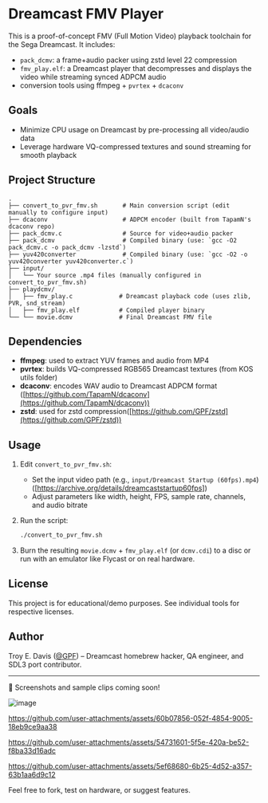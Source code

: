 # Dreamcast FMV Player

This is a proof-of-concept FMV (Full Motion Video) playback toolchain for the Sega Dreamcast.
It includes:

* `pack_dcmv`: a frame+audio packer using zstd level 22 compression
* `fmv_play.elf`: a Dreamcast player that decompresses and displays the video while streaming synced ADPCM audio
* conversion tools using ffmpeg + `pvrtex` + `dcaconv`

## Goals

* Minimize CPU usage on Dreamcast by pre-processing all video/audio data
* Leverage hardware VQ-compressed textures and sound streaming for smooth playback

## Project Structure

```
.
├── convert_to_pvr_fmv.sh       # Main conversion script (edit manually to configure input)
├── dcaconv                     # ADPCM encoder (built from TapamN's dcaconv repo)
├── pack_dcmv.c                 # Source for video+audio packer
├── pack_dcmv                   # Compiled binary (use: `gcc -O2 pack_dcmv.c -o pack_dcmv -lzstd`)
├── yuv420converter             # Compiled binary (use: `gcc -O2 -o yuv420converter yuv420converter.c`)
├── input/
│   └── Your source .mp4 files (manually configured in convert_to_pvr_fmv.sh)
├── playdcmv/
│   ├── fmv_play.c             # Dreamcast playback code (uses zlib, PVR, snd_stream)
│   ├── fmv_play.elf           # Compiled player binary
└── └── movie.dcmv             # Final Dreamcast FMV file

```

## Dependencies

* **ffmpeg**: used to extract YUV frames and audio from MP4
* **pvrtex**: builds VQ-compressed RGB565 Dreamcast textures (from KOS utils folder)
* **dcaconv**: encodes WAV audio to Dreamcast ADPCM format ([https://github.com/TapamN/dcaconv](https://github.com/TapamN/dcaconv))
* **zstd**: used for zstd compression([https://github.com/GPF/zstd](https://github.com/GPF/zstd))

## Usage

1. Edit `convert_to_pvr_fmv.sh`:

   * Set the input video path (e.g., `input/Dreamcast Startup (60fps).mp4`) 
   ([https://archive.org/details/dreamcaststartup60fps])
   * Adjust parameters like width, height, FPS, sample rate, channels, and audio bitrate
2. Run the script:

   ```bash
   ./convert_to_pvr_fmv.sh
   ```
3. Burn the resulting `movie.dcmv` + `fmv_play.elf` (or `dcmv.cdi`) to a disc or run with an emulator like Flycast or on real hardware.

## License

This project is for educational/demo purposes. See individual tools for respective licenses.

## Author

Troy E. Davis ([@GPF](https://github.com/GPF)) – Dreamcast homebrew hacker, QA engineer, and SDL3 port contributor.

---

🎥 Screenshots and sample clips coming soon!

![image](https://github.com/user-attachments/assets/6e24fbb8-2f86-4c95-a097-b26e14f6b521)


https://github.com/user-attachments/assets/60b07856-052f-4854-9005-18eb9ce9aa38


https://github.com/user-attachments/assets/54731601-5f5e-420a-be52-f8ba33d16adc


https://github.com/user-attachments/assets/5ef68680-6b25-4d52-a357-63b1aa6d9c12


Feel free to fork, test on hardware, or suggest features.

